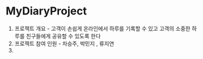 # MyDiaryProject

1. 프로젝트 개요 - 고객이 손쉽게 온라인에서 하루를 기록할 수 있고 고객의 소중한 하루를 친구들에게 공유할 수 있도록 한다
2. 프로젝트 참여 인원 - 차승주, 박민지 , 류지연
3. 
